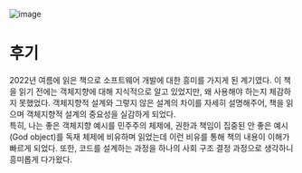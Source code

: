 
![image](https://user-images.githubusercontent.com/107410759/231156155-b3fca907-cb31-429d-9585-1ea0cefaab03.png)

# 후기
2022년 여름에 읽은 책으로 소프트웨어 개발에 대한 흥미를 가지게 된 계기였다. 이 책을 읽기 전에는 객체지향에 대해 지식적으로 알고 있었지만, 왜 사용해야 하는지 체감하지 못했었다. 객체지향적 설계와 그렇지 않은 설계의 차이를 자세히 설명해주어, 책을 읽으며 객체지향적 설계의 중요성을 실감하게 되었다.  
특히, 나는 좋은 객체지향 예시를 민주주의 체제에, 권한과 책임이 집중된 안 좋은 예시(God object)를 독재 체제에 비유하며 읽었는데 이런 비유를 통해 책의 내용이 이해가 빠르게 되었다. 또한, 코드를 설계하는 과정을 하나의 사회 구조 결정 과정으로 생각하니 흥미롭게 다가왔다. 
